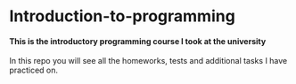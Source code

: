 # Introduction-to-programming
#### This is the introductory programming course I took at the university
In this repo you will see all the homeworks, tests and additional tasks I have practiced on.
